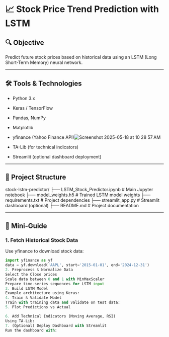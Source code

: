 
# 📈 Stock Price Trend Prediction with LSTM

## 🔍 Objective  
Predict future stock prices based on historical data using an LSTM (Long Short-Term Memory) neural network.

---

## 🛠️ Tools & Technologies
- Python 3.x
- Keras / TensorFlow
- Pandas, NumPy
- Matplotlib
- yfinance (Yahoo Finance API)![Screenshot 2025-05-18 at 10 28 57 AM](https://github.com/user-attachments/assets/1be5fcf0-4dd4-4542-9ceb-db84e4f209bc)

- TA-Lib (for technical indicators)
- Streamlit (optional dashboard deployment)

---

## 📘 Project Structure
stock-lstm-predictor/
├── LSTM_Stock_Predictor.ipynb # Main Jupyter notebook
├── model_weights.h5 # Trained LSTM model weights
├── requirements.txt # Project dependencies
├── streamlit_app.py # Streamlit dashboard (optional)
├── README.md # Project documentation

---

## 🧭 Mini-Guide

### 1. Fetch Historical Stock Data  
Use yfinance to download stock data:
```python
import yfinance as yf
data = yf.download('AAPL', start='2015-01-01', end='2024-12-31')
2. Preprocess & Normalize Data
Select the Close prices
Scale data between 0 and 1 with MinMaxScaler
Prepare time-series sequences for LSTM input
3. Build LSTM Model
Example architecture using Keras:
4. Train & Validate Model
Train with training data and validate on test data:
5. Plot Predictions vs Actual

6. Add Technical Indicators (Moving Average, RSI)
Using TA-Lib:
7. (Optional) Deploy Dashboard with Streamlit
Run the dashboard with:
